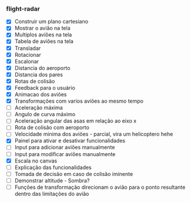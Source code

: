 ### flight-radar

- [x] Construir um plano cartesiano
- [x] Mostrar o avião na tela
- [x] Multiplos aviões na tela
- [x] Tabela de aviões na tela
- [x] Transladar
- [x] Rotacionar
- [x] Escalonar
- [x] Distancia do aeroporto
- [x] Distancia dos pares
- [x] Rotas de colisão
- [x] Feedback para o usuário
- [x] Animacao dos aviões
- [x] Transformações com varios aviões ao mesmo tempo
- [ ] Aceleração máxima 
- [ ] Angulo de curva máximo 
- [ ] Aceleração angular das asas em relação ao eixo x
- [ ] Rota de colisão com aeroporto
- [ ] Velocidade minima dos aviões - parcial, vira um helicoptero hehe
- [x] Painel para ativar e desativar funcionalidades 
- [ ] Input para adicionar aviões manualmente
- [ ] Input para modificar aviões manualmente
- [x] Escala no canvas
- [ ] Explicação das funcionalidades
- [ ] Tomada de decisão em caso de colisão iminente
- [ ] Demonstrar altitude - Sombra?
- [ ] Funções de transformação direcionam o avião para o ponto resultante dentro das limitações do avião

